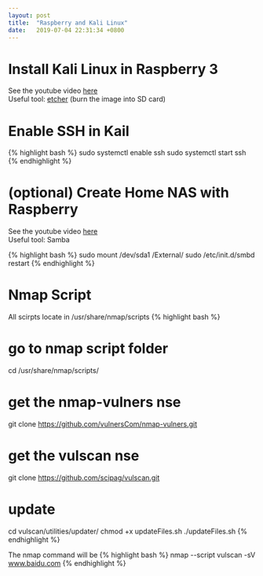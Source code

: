 ```yaml
---
layout: post
title:  "Raspberry and Kali Linux"
date:   2019-07-04 22:31:34 +0800
---
```


# Install Kali Linux in Raspberry 3
See the youtube video [here](https://www.youtube.com/watch?v=yCD4x38yOSg) <br>
Useful tool: [etcher](https://www.balena.io/etcher/) (burn the image into SD card)

# Enable SSH in Kail
{% highlight bash %}
sudo systemctl enable ssh
sudo systemctl start ssh
{% endhighlight %}

# (optional) Create Home NAS with Raspberry
See the youtube video [here](https://www.youtube.com/watch?v=EH6P6v3lxsE&t=388s)<br>
Useful tool: Samba <br>

{% highlight bash %}
sudo mount /dev/sda1 /External/
sudo /etc/init.d/smbd restart
{% endhighlight %}

# Nmap Script
All scirpts locate in /usr/share/nmap/scripts
{% highlight bash %}

# go to nmap script folder
cd /usr/share/nmap/scripts/

# get the nmap-vulners nse
git clone https://github.com/vulnersCom/nmap-vulners.git

# get the vulscan nse
git clone https://github.com/scipag/vulscan.git

# update
cd vulscan/utilities/updater/
chmod +x updateFiles.sh
./updateFiles.sh
{% endhighlight %}

The nmap command will be 
{% highlight bash %}
nmap --script vulscan -sV www.baidu.com
{% endhighlight %}